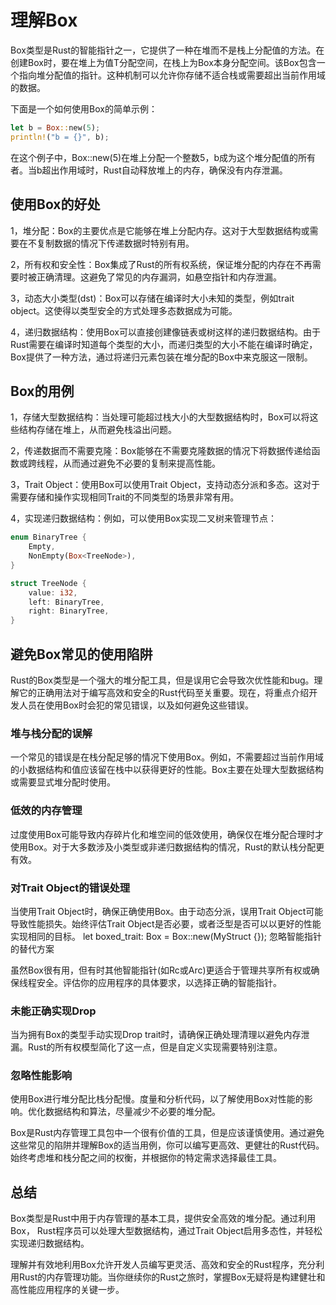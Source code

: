 # 理解Box<T>

Box<T>类型是Rust的智能指针之一，它提供了一种在堆而不是栈上分配值的方法。在创建Box<T>时，要在堆上为值T分配空间，在栈上为Box本身分配空间。该Box包含一个指向堆分配值的指针。这种机制可以允许你存储不适合栈或需要超出当前作用域的数据。

下面是一个如何使用Box<T>的简单示例：
```rust
let b = Box::new(5);
println!("b = {}", b);
```
在这个例子中，Box::new(5)在堆上分配一个整数5，b成为这个堆分配值的所有者。当b超出作用域时，Rust自动释放堆上的内存，确保没有内存泄漏。


## 使用Box<T>的好处

1，堆分配：Box<T>的主要优点是它能够在堆上分配内存。这对于大型数据结构或需要在不复制数据的情况下传递数据时特别有用。

2，所有权和安全性：Box<T>集成了Rust的所有权系统，保证堆分配的内存在不再需要时被正确清理。这避免了常见的内存漏洞，如悬空指针和内存泄漏。

3，动态大小类型(dst)：Box<T>可以存储在编译时大小未知的类型，例如trait object。这使得以类型安全的方式处理多态数据成为可能。

4，递归数据结构：使用Box<T>可以直接创建像链表或树这样的递归数据结构。由于Rust需要在编译时知道每个类型的大小，而递归类型的大小不能在编译时确定，Box<T>提供了一种方法，通过将递归元素包装在堆分配的Box中来克服这一限制。


## Box<T>的用例

1，存储大型数据结构：当处理可能超过栈大小的大型数据结构时，Box<T>可以将这些结构存储在堆上，从而避免栈溢出问题。

2，传递数据而不需要克隆：Box<T>能够在不需要克隆数据的情况下将数据传递给函数或跨线程，从而通过避免不必要的复制来提高性能。

3，Trait Object：使用Box<dyn Trait>可以使用Trait Object，支持动态分派和多态。这对于需要存储和操作实现相同Trait的不同类型的场景非常有用。

4，实现递归数据结构：例如，可以使用Box<T>实现二叉树来管理节点：
```rust
enum BinaryTree {
    Empty,
    NonEmpty(Box<TreeNode>),
}

struct TreeNode {
    value: i32,
    left: BinaryTree,
    right: BinaryTree,
}
```

## 避免Box常见的使用陷阱

Rust的Box<T>类型是一个强大的堆分配工具，但是误用它会导致次优性能和bug。理解它的正确用法对于编写高效和安全的Rust代码至关重要。现在，将重点介绍开发人员在使用Box<T>时会犯的常见错误，以及如何避免这些错误。

### 堆与栈分配的误解

一个常见的错误是在栈分配足够的情况下使用Box<T>。例如，不需要超过当前作用域的小数据结构和值应该留在栈中以获得更好的性能。Box<T>主要在处理大型数据结构或需要显式堆分配时使用。

### 低效的内存管理

过度使用Box<T>可能导致内存碎片化和堆空间的低效使用，确保仅在堆分配合理时才使用Box<T>。对于大多数涉及小类型或非递归数据结构的情况，Rust的默认栈分配更有效。

### 对Trait Object的错误处理

当使用Trait Object时，确保正确使用Box<dyn trait >。由于动态分派，误用Trait Object可能导致性能损失。始终评估Trait Object是否必要，或者泛型是否可以以更好的性能实现相同的目标。
let boxed_trait: Box<dyn MyTrait> = Box::new(MyStruct {});
忽略智能指针的替代方案

虽然Box<T>很有用，但有时其他智能指针(如Rc<T>或Arc<T>)更适合于管理共享所有权或确保线程安全。评估你的应用程序的具体要求，以选择正确的智能指针。

### 未能正确实现Drop

当为拥有Box<T>的类型手动实现Drop trait时，请确保正确处理清理以避免内存泄漏。Rust的所有权模型简化了这一点，但是自定义实现需要特别注意。

### 忽略性能影响

使用Box<T>进行堆分配比栈分配慢。度量和分析代码，以了解使用Box<T>对性能的影响。优化数据结构和算法，尽量减少不必要的堆分配。

Box<T>是Rust内存管理工具包中一个很有价值的工具，但是应该谨慎使用。通过避免这些常见的陷阱并理解Box<T>的适当用例，你可以编写更高效、更健壮的Rust代码。始终考虑堆和栈分配之间的权衡，并根据你的特定需求选择最佳工具。


## 总结

Box<T>类型是Rust中用于内存管理的基本工具，提供安全高效的堆分配。通过利用Box<T>， Rust程序员可以处理大型数据结构，通过Trait Object启用多态性，并轻松实现递归数据结构。

理解并有效地利用Box<T>允许开发人员编写更灵活、高效和安全的Rust程序，充分利用Rust的内存管理功能。当你继续你的Rust之旅时，掌握Box<T>无疑将是构建健壮和高性能应用程序的关键一步。